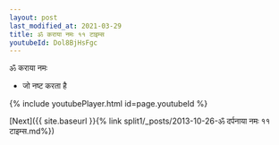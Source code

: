 ```yaml
---
layout: post
last_modified_at: 2021-03-29
title: ॐ कराया नमः ११ टाइम्स
youtubeId: Dol8BjHsFgc
---
```

 
 
 ॐ कराया नमः  
 
 -  जो नष्ट करता है 
 
  
 
  
 
 
 
 
 
 


{% include youtubePlayer.html id=page.youtubeId %}
 
[Next]({{ site.baseurl }}{% link  split1/_posts/2013-10-26-ॐ दर्पनाया नमः ११ टाइम्स.md%})
 
